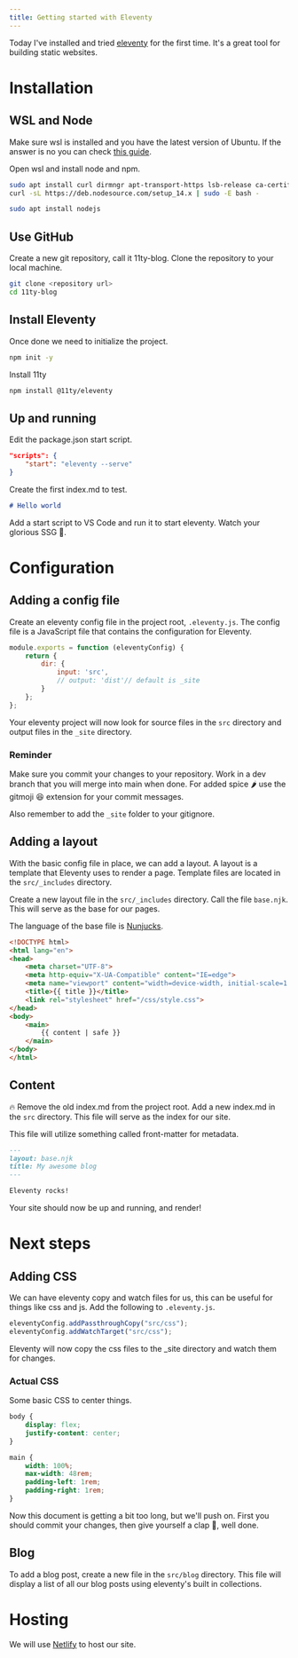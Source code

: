 ```yaml
---
title: Getting started with Eleventy
---
```


Today I've installed and tried [eleventy](https://www.11ty.dev/) for the first time. It's a great tool for building static websites.

# Installation
## WSL and Node
Make sure wsl is installed and you have the latest version of Ubuntu. If the answer is no you can check [this guide](https://docs.microsoft.com/en-us/windows/wsl/install-win10).

Open wsl and install node and npm.
```bash	
sudo apt install curl dirmngr apt-transport-https lsb-release ca-certificates
curl -sL https://deb.nodesource.com/setup_14.x | sudo -E bash -

sudo apt install nodejs
```

## Use GitHub

Create a new git repository, call it 11ty-blog. Clone the repository to your local machine.
```bash
git clone <repository url>
cd 11ty-blog
```

## Install Eleventy

Once done we need to initialize the project.
```bash
npm init -y
```

Install 11ty
```bash
npm install @11ty/eleventy
```

## Up and running

Edit the package.json start script.
```json
"scripts": {
    "start": "eleventy --serve"
}
```

Create the first index.md to test.
```markdown
# Hello world
```

Add a start script to VS Code and run it to start eleventy.
Watch your glorious SSG 🎉.

# Configuration

## Adding a config file

Create an eleventy config file in the project root, ```.eleventy.js```. The config file is a JavaScript file that contains the configuration for Eleventy.
```js
module.exports = function (eleventyConfig) {
    return {
        dir: {
            input: 'src',
            // output: 'dist'// default is _site
        }
    };
};
```

Your eleventy project will now look for source files in the ```src``` directory and output files in the ```_site``` directory.

### Reminder
Make sure you commit your changes to your repository. Work in a dev branch that you will merge into main when done.
For added spice 🌶 use the gitmoji 😆 extension for your commit messages.

Also remember to add the ```_site``` folder to your gitignore.

## Adding a layout

With the basic config file in place, we can add a layout. A layout is a template that Eleventy uses to render a page. Template files are located in the ```src/_includes``` directory.

Create a new layout file in the ```src/_includes``` directory. Call the file ```base.njk```. This will serve as the base for our pages.

The language of the base file is [Nunjucks](https://mozilla.github.io/nunjucks/).
```html
<!DOCTYPE html>
<html lang="en">
<head>
    <meta charset="UTF-8">
    <meta http-equiv="X-UA-Compatible" content="IE=edge">
    <meta name="viewport" content="width=device-width, initial-scale=1.0">
    <title>{{ title }}</title>
    <link rel="stylesheet" href="/css/style.css">
</head>
<body>
    <main>
        {{ content | safe }}
    </main>
</body>
</html>
```

## Content

🔥 Remove the old index.md from the project root.
Add a new index.md in the ```src``` directory. This file will serve as the index for our site.

This file will utilize something called front-matter for metadata.

```markdown
---
layout: base.njk
title: My awesome blog
---

Eleventy rocks!
```

Your site should now be up and running, and render!

# Next steps

## Adding CSS

We can have eleventy copy and watch files for us, this can be useful for things like css and js.
Add the following to ```.eleventy.js```.

```js
eleventyConfig.addPassthroughCopy("src/css");
eleventyConfig.addWatchTarget("src/css");
```

Eleventy will now copy the css files to the _site directory and watch them for changes.

### Actual CSS
Some basic CSS to center things.

```css
body {
    display: flex;
    justify-content: center;
}

main {
    width: 100%;
    max-width: 48rem;
    padding-left: 1rem;
    padding-right: 1rem;
}
```

Now this document is getting a bit too long, but we'll push on. First you should commit your changes, then give yourself a clap 👏, well done.

## Blog

To add a blog post, create a new file in the ```src/blog``` directory. This file will display a list of all our blog posts using eleventy's built in collections.

# Hosting

We will use [Netlify](https://www.netlify.com/) to host our site.